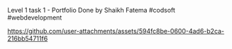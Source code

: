 Level 1 task 1 - Portfolio Done by Shaikh Fatema #codsoft #webdevelopment

https://github.com/user-attachments/assets/594fc8be-0600-4ad6-b2ca-216bb54711f6
